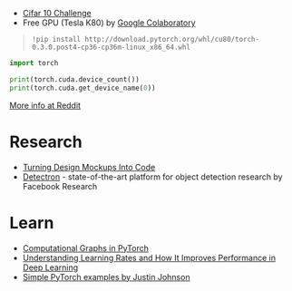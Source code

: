- [Cifar 10 Challenge](https://www.kaggle.com/c/cifar-10)
- Free GPU (Tesla K80) by [Google Colaboratory](https://colab.research.google.com/)

> ```!pip install http://download.pytorch.org/whl/cu80/torch-0.3.0.post4-cp36-cp36m-linux_x86_64.whl```

```python
import torch

print(torch.cuda.device_count())
print(torch.cuda.get_device_name(0))
```

[More info at Reddit](https://www.reddit.com/r/MachineLearning/comments/7rnmw0/d_google_colab_gives_you_a_free_k80_gpu_for_up_to/)

# Research

- [Turning Design Mockups Into Code](https://blog.floydhub.com/Turning-design-mockups-into-code-with-deep-learning/)
- [Detectron](https://research.fb.com/facebook-open-sources-detectron/) - state-of-the-art platform for object detection research by Facebook Research

# Learn

- [Computational Graphs in PyTorch](https://jdhao.github.io/2017/11/12/pytorch-computation-graph/)
- [Understanding Learning Rates and How It Improves Performance in Deep Learning](https://towardsdatascience.com/understanding-learning-rates-and-how-it-improves-performance-in-deep-learning-d0d4059c1c10)
- [Simple PyTorch examples by Justin Johnson](https://github.com/jcjohnson/pytorch-examples)

